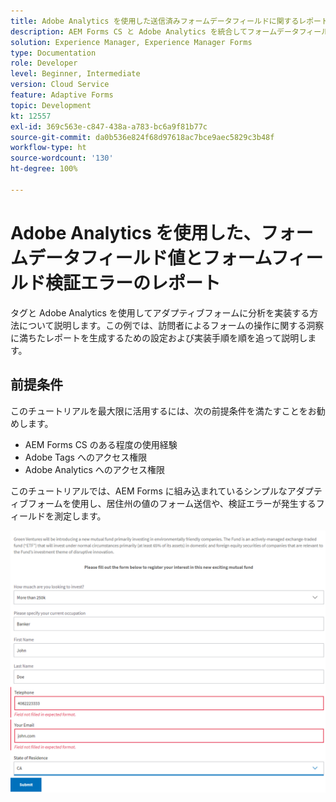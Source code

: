 ```yaml
---
title: Adobe Analytics を使用した送信済みフォームデータフィールドに関するレポート
description: AEM Forms CS と Adobe Analytics を統合してフォームデータフィールドに関するレポートを作成する方法
solution: Experience Manager, Experience Manager Forms
type: Documentation
role: Developer
level: Beginner, Intermediate
version: Cloud Service
feature: Adaptive Forms
topic: Development
kt: 12557
exl-id: 369c563e-c847-438a-a783-bc6a9f81b77c
source-git-commit: da0b536e824f68d97618ac7bce9aec5829c3b48f
workflow-type: ht
source-wordcount: '130'
ht-degree: 100%

---
```


# Adobe Analytics を使用した、フォームデータフィールド値とフォームフィールド検証エラーのレポート

タグと Adobe Analytics を使用してアダプティブフォームに分析を実装する方法について説明します。この例では、訪問者によるフォームの操作に関する洞察に満ちたレポートを生成するための設定および実装手順を順を追って説明します。

## 前提条件

このチュートリアルを最大限に活用するには、次の前提条件を満たすことをお勧めします。

* AEM Forms CS のある程度の使用経験
* Adobe Tags へのアクセス権限
* Adobe Analytics へのアクセス権限



このチュートリアルでは、AEM Forms に組み込まれているシンプルなアダプティブフォームを使用し、居住州の値のフォーム送信や、検証エラーが発生するフィールドを測定します。

![adaptive-form](assets/use-case.png)

